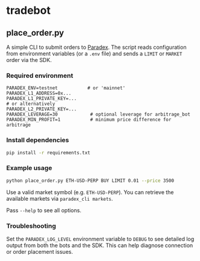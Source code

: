# tradebot

## place_order.py

A simple CLI to submit orders to [Paradex](https://docs.paradex.trade/). The script reads configuration from environment variables (or a `.env` file) and sends a `LIMIT` or `MARKET` order via the SDK.

### Required environment

```
PARADEX_ENV=testnet           # or 'mainnet'
PARADEX_L1_ADDRESS=0x...
PARADEX_L1_PRIVATE_KEY=...
# or alternatively
PARADEX_L2_PRIVATE_KEY=...
PARADEX_LEVERAGE=30            # optional leverage for arbitrage_bot
PARADEX_MIN_PROFIT=1           # minimum price difference for arbitrage
```

### Install dependencies

```bash
pip install -r requirements.txt
```

### Example usage

```bash
python place_order.py ETH-USD-PERP BUY LIMIT 0.01 --price 3500
```

Use a valid market symbol (e.g. `ETH-USD-PERP`). You can retrieve the
available markets via `paradex_cli markets`.

Pass `--help` to see all options.

### Troubleshooting

Set the `PARADEX_LOG_LEVEL` environment variable to `DEBUG` to see detailed
log output from both the bots and the SDK. This can help diagnose connection
or order placement issues.
